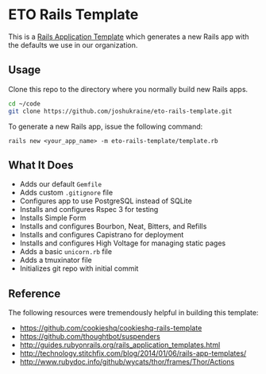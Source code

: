 # ETO Rails Template

This is a [Rails Application Template](http://guides.rubyonrails.org/rails_application_templates.html) which generates a new Rails app with the defaults we use in our organization.

## Usage

Clone this repo to the directory where you normally build new Rails apps.

```sh
cd ~/code
git clone https://github.com/joshukraine/eto-rails-template.git
```

To generate a new Rails app, issue the following command:

	rails new <your_app_name> -m eto-rails-template/template.rb

## What It Does

* Adds our default `Gemfile`
* Adds custom `.gitignore` file
* Configures app to use PostgreSQL instead of SQLite
* Installs and configures Rspec 3 for testing
* Installs Simple Form
* Installs and configures Bourbon, Neat, Bitters, and Refills
* Installs and configures Capistrano for deployment
* Installs and configures High Voltage for managing static pages
* Adds a basic `unicorn.rb` file
* Adds a tmuxinator file
* Initializes git repo with initial commit

## Reference

The following resources were tremendously helpful in building this template:

* https://github.com/cookieshq/cookieshq-rails-template
* https://github.com/thoughtbot/suspenders
* http://guides.rubyonrails.org/rails_application_templates.html
* http://technology.stitchfix.com/blog/2014/01/06/rails-app-templates/
* http://www.rubydoc.info/github/wycats/thor/frames/Thor/Actions
